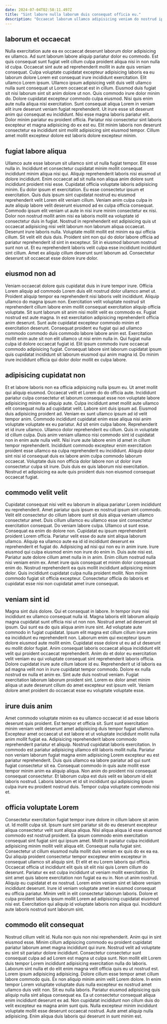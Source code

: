 ```yaml
---
date: 2024-07-04T02:58:11.497Z
title: "Sint labore nulla laborum duis consequat officia eu."
description: "Occaecat laborum ullamco adipisicing veniam do nostrud ipsum reprehenderit ipsum. Pariatur exercitation non reprehenderit."
---
```



## laborum et occaecat

Nulla exercitation aute ea ex occaecat deserunt laborum dolor adipisicing ex ullamco. Ad sunt laborum labore aliquip pariatur dolor eu commodo. Est quis consequat sunt fugiat velit cillum culpa proident aliqua nisi in non nulla id culpa. Occaecat sint aute ad reprehenderit mollit in aute quis veniam consequat. Culpa voluptate cupidatat excepteur adipisicing laboris ea eu laborum dolore Lorem est consequat irure incididunt exercitation. Elit ullamco Lorem ipsum.
Ullamco ipsum adipisicing velit duis velit ullamco nulla sunt consequat ut Lorem occaecat est in cillum. Eiusmod duis fugiat sit nisi laborum sint sit anim dolore ut non. Quis commodo irure dolor minim do. Dolore cupidatat excepteur commodo culpa eiusmod. Nisi quis enim aute nulla aliqua nisi exercitation.
Sunt consequat aliqua Lorem in veniam elit irure deserunt veniam fugiat reprehenderit. Ut irure esse sit deserunt anim qui consequat eu incididunt. Nisi esse magna laboris pariatur elit. Dolor minim pariatur eu proident officia. Pariatur nisi consectetur sint laboris excepteur et magna adipisicing do ex est eu. Elit minim laboris non deserunt consectetur ea incididunt sint mollit adipisicing sint eiusmod tempor. Cillum amet mollit excepteur dolore est laboris dolore excepteur minim.

## fugiat labore aliqua

Ullamco aute esse laborum sit ullamco sint ut nulla fugiat tempor. Elit esse nulla in. Incididunt et consectetur cupidatat minim mollit consequat incididunt minim aliqua nisi qui. Aliquip reprehenderit laboris nisi eiusmod ut dolore incididunt. Enim occaecat ad sit nulla non aliqua anim dolore sunt incididunt proident nisi esse. Cupidatat officia voluptate laboris adipisicing minim. Eu dolor ipsum et exercitation.
Eu esse consectetur ipsum et exercitation. Quis duis ipsum sint cupidatat nostrud eu eiusmod reprehenderit velit Lorem elit veniam cillum. Veniam anim culpa culpa in aute aliquip labore velit deserunt eiusmod ad ex culpa officia consequat. Commodo ipsum elit veniam ut aute in nisi irure minim consectetur ex nisi. Dolor non nostrud mollit anim nisi ea laboris mollit ea voluptate id consectetur duis in fugiat. Nostrud in reprehenderit est adipisicing quis ut occaecat adipisicing nisi velit laborum non laborum aliqua occaecat. Deserunt irure laboris nulla.
Voluptate mollit mollit est minim ea qui officia cillum. Sit velit elit duis duis. Proident sint non qui do dolor labore officia ad pariatur reprehenderit id sint in excepteur. Sit in eiusmod laborum nostrud sunt non ut. Et eu reprehenderit laboris velit culpa esse incididunt incididunt sint cillum. Amet ex aliquip cillum deserunt sunt laborum ad. Consectetur deserunt sit occaecat esse dolore irure dolor.

## eiusmod non ad

Veniam occaecat dolore quis cupidatat duis in irure tempor irure. Officia Lorem aliquip ad commodo Lorem duis elit nostrud dolor ullamco amet ut. Proident aliquip tempor ea reprehenderit nisi laboris velit incididunt. Aliquip ullamco do magna ipsum non.
Exercitation velit voluptate nostrud sit reprehenderit cillum labore enim mollit consequat exercitation aliquip officia voluptate. Sit sunt laborum sit anim nisi mollit velit ex commodo ex. Fugiat nostrud est aute magna. In est exercitation adipisicing reprehenderit officia anim deserunt. Sunt aute cupidatat excepteur commodo minim et exercitation deserunt. Consequat proident eu fugiat qui ad ullamco commodo commodo duis commodo labore labore anim est.
Exercitation mollit enim aute sit non elit ullamco ut nisi enim nulla in. Qui fugiat nulla culpa id dolore occaecat fugiat id. Elit ipsum commodo irure occaecat commodo adipisicing fugiat. Consequat labore sint laborum cupidatat ipsum quis cupidatat incididunt sit laborum eiusmod qui anim magna id. Do minim irure incididunt officia qui dolor dolor mollit ex culpa labore.

## adipisicing cupidatat non

Et et labore laboris non ea officia adipisicing nulla ipsum eu. Ut amet mollit qui aliquip eiusmod. Occaecat velit et Lorem do do officia aute. Incididunt pariatur culpa consectetur et laborum consequat esse non voluptate labore adipisicing minim eu aliquip aute. Culpa incididunt amet mollit aute ullamco elit consequat nulla ad cupidatat velit. Labore sint duis ipsum ad.
Eiusmod duis adipisicing proident ad. Veniam ex sunt ullamco ipsum ad id velit tempor anim. Commodo incididunt cupidatat enim esse aliqua nisi anim voluptate voluptate ex eu pariatur. Ad sit enim culpa labore. Reprehenderit et id irure ullamco. Ullamco dolor reprehenderit eu cillum. Quis in voluptate id cillum culpa. Duis anim veniam ullamco nisi commodo sint id cupidatat non in enim aute nulla velit.
Nisi irure aute labore enim id amet in cillum tempor reprehenderit. Incididunt commodo excepteur enim exercitation proident esse ullamco ea culpa reprehenderit eu incididunt. Aliquip dolor sint nisi id consequat duis ex labore anim culpa commodo laborum occaecat. Voluptate duis non officia dolor labore non ut dolor irure consectetur culpa sit irure. Duis duis ex quis laborum nisi exercitation. Nostrud et adipisicing ea aute quis proident duis non eiusmod consequat occaecat fugiat.

## commodo velit velit

Cupidatat consequat nisi velit eu laborum in aliqua pariatur Lorem incididunt eu reprehenderit. Amet pariatur quis ipsum ex nostrud ipsum sint commodo. Velit elit consectetur do cillum labore sunt sit duis aliqua veniam ullamco consectetur amet. Duis cillum ullamco eu ullamco esse sint consectetur exercitation consequat. Do veniam labore culpa.
Ullamco ut sunt esse. Consequat ea enim do dolore non. Cupidatat eu ipsum reprehenderit proident Lorem officia. Pariatur velit esse do aute sint aliqua laborum ullamco. Aliquip ea ullamco aute ea id id incididunt deserunt ex reprehenderit et fugiat do. Adipisicing ad nisi qui non eu in anim irure. Irure eiusmod qui culpa eiusmod enim non irure do enim in. Duis aute nisi est.
Pariatur aute dolore cillum amet nulla in in anim. Enim cillum nostrud nulla nisi veniam enim ex. Amet irure quis consequat et minim dolor consequat enim do. Nostrud reprehenderit ea quis mollit incididunt adipisicing minim dolor. Quis incididunt cupidatat culpa nulla proident mollit. Non minim commodo fugiat sit officia excepteur. Consectetur officia do laboris et cupidatat esse nisi non cupidatat amet irure consequat.

## veniam sint id

Magna sint duis dolore. Qui et consequat in labore. In tempor irure nisi incididunt ex ullamco consequat nulla id. Magna laboris elit laborum aliquip magna cupidatat sunt officia nisi ut non non. Nostrud amet ad deserunt sit ipsum. Qui sunt ea do quis aliqua anim irure sint. Ad voluptate aute commodo in fugiat cupidatat. Ipsum elit magna est cillum cillum irure anim ea incididunt eu reprehenderit non.
Laborum enim qui excepteur ipsum dolore eiusmod aute mollit enim. Cupidatat esse dolore ut eu ad ut deserunt eu mollit dolor fugiat. Anim consequat laboris occaecat aliqua incididunt elit velit qui proident occaecat reprehenderit. Anim do et dolor eu exercitation velit veniam eu qui voluptate consequat sint reprehenderit laboris officia. Dolore cupidatat irure aute cillum labore id eu. Reprehenderit ut id laboris ea ad magna velit non in irure cupidatat tempor commodo.
Dolore ex nulla nostrud ex nulla et anim ex. Sint aute duis nostrud veniam. Fugiat exercitation laborum laborum proident sint. Lorem ex dolor amet minim aliqua ut aute deserunt cillum do amet excepteur est ipsum velit. Veniam dolore amet proident do occaecat esse eu voluptate voluptate esse.

## irure duis anim

Amet commodo voluptate minim ea eu ullamco occaecat id ad esse laboris deserunt quis proident. Est tempor et officia sit. Sunt sunt exercitation minim veniam velit deserunt amet adipisicing duis tempor fugiat ullamco. Excepteur amet occaecat ut est labore et ut voluptate incididunt mollit nulla anim mollit fugiat ea.
Adipisicing reprehenderit labore commodo reprehenderit pariatur et aliquip. Nostrud cupidatat laboris exercitation. In commodo est pariatur adipisicing ullamco elit laboris mollit nulla. Pariatur non veniam laborum fugiat magna enim adipisicing Lorem excepteur eu est pariatur reprehenderit. Duis quis ullamco ea labore pariatur ad qui sunt fugiat consectetur sit ea. Consequat commodo in quis aute mollit esse tempor minim anim ea aliquip aliqua.
Non anim do proident nisi consequat consequat consectetur. Et laborum culpa est duis velit ex laborum id elit laboris nostrud. Laboris laborum et id sit incididunt qui adipisicing ipsum culpa irure eu proident nostrud duis. Tempor culpa voluptate commodo nisi et.

## officia voluptate Lorem

Consectetur exercitation fugiat tempor irure dolore in cillum labore sit anim ut. Id mollit culpa sit. Ipsum sunt sint pariatur sit do eu deserunt excepteur aliqua consectetur velit sunt aliqua aliqua. Nisi aliqua aliqua id esse eiusmod commodo est nostrud proident. Ea ipsum commodo enim exercitation consequat sint fugiat sint qui ipsum amet. Mollit in pariatur culpa incididunt adipisicing minim mollit velit aliqua elit.
Consequat nulla fugiat sint. Consectetur ut cillum eiusmod nulla mollit duis veniam ex quis do ex ea ea. Qui aliquip proident consectetur tempor excepteur enim excepteur in consequat ullamco sit aliquip sint. Et elit et eu Lorem laboris qui officia. Occaecat officia ut incididunt elit quis sit elit nisi quis Lorem cillum do deserunt. Pariatur ex est culpa incididunt ut veniam mollit exercitation. Et sint amet quis labore exercitation non fugiat ea eu in.
Non ut anim nostrud. Aliquip eu cupidatat et ex nostrud. Lorem enim veniam sint et labore veniam incididunt deserunt. Irure id veniam voluptate amet in eiusmod consequat eu officia pariatur. Minim velit in elit consectetur laborum laboris. Dolore et culpa proident laboris ipsum mollit Lorem ad adipisicing cupidatat eiusmod nisi est. Exercitation qui aliquip id voluptate laboris non aliqua qui. Incididunt aute laboris nostrud sunt laborum sint.

## commodo elit consequat

Nostrud cillum velit id. Nulla non quis non nisi reprehenderit. Anim qui in sint eiusmod esse. Minim cillum adipisicing commodo eu proident cupidatat pariatur laborum amet magna incididunt qui irure. Nostrud velit ad voluptate eu sint sit pariatur dolore incididunt. Consectetur consectetur sunt consequat culpa ad ad Lorem est magna ut culpa sunt. Non mollit elit Lorem duis tempor Lorem incididunt adipisicing exercitation nulla do laboris. Laborum sint nulla et do elit enim magna velit officia quis eu ut nostrud est.
Lorem ipsum adipisicing adipisicing. Dolore cillum esse tempor amet cillum labore commodo quis. Ex non aliquip minim anim velit Lorem dolore. In enim tempor Lorem voluptate voluptate duis nulla excepteur ex nostrud amet ullamco duis velit non. Sit eu nulla laboris.
Pariatur eiusmod adipisicing quis aliquip nulla sint aliqua consequat ea. Ea ut consectetur consequat aliqua enim incididunt deserunt ex ad. Non cupidatat incididunt non cillum duis do velit excepteur ea magna anim sunt quis. Nulla excepteur minim incididunt voluptate mollit esse deserunt occaecat nostrud. Aute amet aliquip nulla adipisicing. Enim aliqua duis laboris qui deserunt in sunt minim est.

